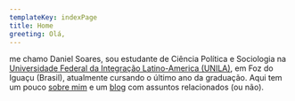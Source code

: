 ```yaml
---
templateKey: indexPage
title: Home
greeting: Olá,
---
```


me chamo Daniel Soares, sou estudante de Ciência Política e Sociologia na [Universidade Federal da Integração Latino-America (UNILA)](https://unila.edu.br), em Foz do Iguaçu (Brasil), atualmente cursando o último ano da graduação. Aqui tem um pouco [sobre mim](/sobre-mim) e um [blog](/blog) com assuntos relacionados (ou não).
